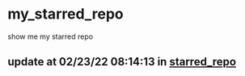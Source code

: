 # my_starred_repo
show me my starred repo

update at 02/23/22 08:14:13 in [starred_repo](./index.html)
---

